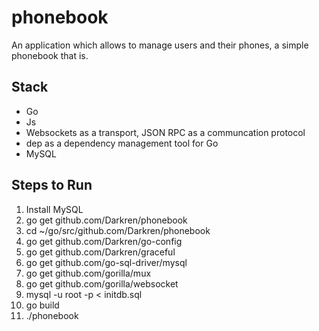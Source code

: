 # phonebook
An application which allows to manage users and their phones, a simple phonebook that is.

## Stack
* Go
* Js
* Websockets as a transport, JSON RPC as a communcation protocol
* dep as a dependency management tool for Go
* MySQL

## Steps to Run
1. Install MySQL
1. go get github.com/Darkren/phonebook
2. cd ~/go/src/github.com/Darkren/phonebook
3. go get github.com/Darkren/go-config
4. go get github.com/Darkren/graceful
5. go get github.com/go-sql-driver/mysql
6. go get github.com/gorilla/mux
7. go get github.com/gorilla/websocket
8. mysql -u root -p < initdb.sql
9. go build
10. ./phonebook
